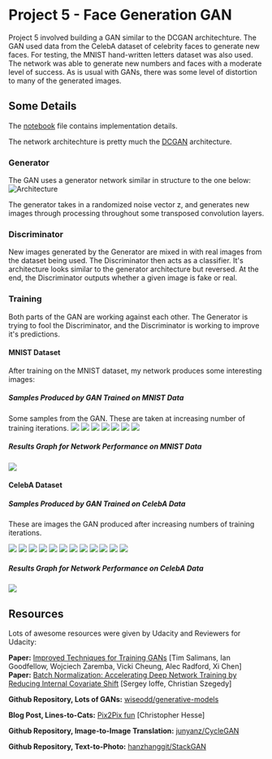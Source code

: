 # Project 5 - Face Generation GAN
Project 5 involved building a GAN similar to the DCGAN architechture. The GAN used data from the CelebA dataset of celebrity faces to generate new faces. For testing, the MNIST hand-written letters dataset was also used. The network was able to generate new numbers and faces with a moderate level of success. As is usual with GANs, there was some level of distortion to many of the generated images.

## Some Details
The [notebook](https://github.com/David0leo/Udacity-NanoDegrees/blob/master/dlnd/project-5-face-generation-gan/dlnd_face_generation.ipynb) file contains implementation details. 

The network architechture is pretty much the [DCGAN](https://github.com/Newmu/dcgan_code) architecture. 

### Generator
The GAN uses a generator network similar in structure to the one below:
![Architecture](https://github.com/David0leo/Udacity-NanoDegrees/blob/master/dlnd/project-5-face-generation-gan/dcgan.png?raw=true)

The generator takes in a randomized noise vector z, and generates new images through processing throughout some transposed convolution layers.

### Discriminator
New images generated by the Generator are mixed in with real images from the dataset being used. The Discriminator then acts as a classifier. It's architecture looks similar to the generator architecture but reversed. At the end, the Discriminator outputs whether a given image is fake or real.

### Training
Both parts of the GAN are working against each other. The Generator is trying to fool the Discriminator, and the Discriminator is working to improve it's predictions.

#### MNIST Dataset
After training on the MNIST dataset, my network produces some interesting images:

##### Samples Produced by GAN Trained on MNIST Data
Some samples from the GAN. These are taken at increasing number of training iterations.
![](https://github.com/David0leo/Udacity-NanoDegrees/blob/master/dlnd/project-5-face-generation-gan/mnist_samples/mnist7.png?raw=true) ![](https://github.com/David0leo/Udacity-NanoDegrees/blob/master/dlnd/project-5-face-generation-gan/mnist_samples/mnist6.png?raw=true) ![](https://github.com/David0leo/Udacity-NanoDegrees/blob/master/dlnd/project-5-face-generation-gan/mnist_samples/mnist5.png?raw=true) ![](https://github.com/David0leo/Udacity-NanoDegrees/blob/master/dlnd/project-5-face-generation-gan/mnist_samples/mnist4.png?raw=true) ![](https://github.com/David0leo/Udacity-NanoDegrees/blob/master/dlnd/project-5-face-generation-gan/mnist_samples/mnist3.png?raw=true) ![](https://github.com/David0leo/Udacity-NanoDegrees/blob/master/dlnd/project-5-face-generation-gan/mnist_samples/mnist2.png?raw=true) ![](https://github.com/David0leo/Udacity-NanoDegrees/blob/master/dlnd/project-5-face-generation-gan/mnist_samples/mist1.png?raw=true)

##### Results Graph for Network Performance on MNIST Data
![](https://github.com/David0leo/Udacity-NanoDegrees/blob/master/dlnd/project-5-face-generation-gan/mnist_samples/mnist_chart.png?raw=true)

#### CelebA Dataset

##### Samples Produced by GAN Trained on CelebA Data
These are images the GAN produced after increasing numbers of training iterations. 

![](https://github.com/David0leo/Udacity-NanoDegrees/blob/master/dlnd/project-5-face-generation-gan/celeba_samples/celeba1.png?raw=true)  ![](https://github.com/David0leo/Udacity-NanoDegrees/blob/master/dlnd/project-5-face-generation-gan/celeba_samples/celeba2.png?raw=true)  ![](https://github.com/David0leo/Udacity-NanoDegrees/blob/master/dlnd/project-5-face-generation-gan/celeba_samples/celeba3.png?raw=true)  ![](https://github.com/David0leo/Udacity-NanoDegrees/blob/master/dlnd/project-5-face-generation-gan/celeba_samples/celeba4.png?raw=true)  ![](https://github.com/David0leo/Udacity-NanoDegrees/blob/master/dlnd/project-5-face-generation-gan/celeba_samples/celeba5.png?raw=true)  ![](https://github.com/David0leo/Udacity-NanoDegrees/blob/master/dlnd/project-5-face-generation-gan/celeba_samples/celeba6.png?raw=true)  ![](https://github.com/David0leo/Udacity-NanoDegrees/blob/master/dlnd/project-5-face-generation-gan/celeba_samples/celeba7.png?raw=true)  ![](https://github.com/David0leo/Udacity-NanoDegrees/blob/master/dlnd/project-5-face-generation-gan/celeba_samples/celeba8.png?raw=true)  ![](https://github.com/David0leo/Udacity-NanoDegrees/blob/master/dlnd/project-5-face-generation-gan/celeba_samples/celeba9.png?raw=true)  ![](https://github.com/David0leo/Udacity-NanoDegrees/blob/master/dlnd/project-5-face-generation-gan/celeba_samples/celeba10.png?raw=true)  ![](https://github.com/David0leo/Udacity-NanoDegrees/blob/master/dlnd/project-5-face-generation-gan/celeba_samples/celeba11.png?raw=true)  ![](https://github.com/David0leo/Udacity-NanoDegrees/blob/master/dlnd/project-5-face-generation-gan/celeba_samples/celeba12.png?raw=true)

##### Results Graph for Network Performance on CelebA Data 

![](https://github.com/David0leo/Udacity-NanoDegrees/blob/master/dlnd/project-5-face-generation-gan/celeba_samples/celeba_chart.png?raw=true)



## Resources
Lots of awesome resources were given by Udacity and Reviewers for Udacity:

**Paper:** [Improved Techniques for Training GANs](https://arxiv.org/pdf/1606.03498.pdf) [Tim Salimans, Ian Goodfellow, Wojciech Zaremba, Vicki Cheung, Alec Radford, Xi Chen]
**Paper:** [Batch Normalization: Accelerating Deep Network Training by Reducing Internal Covariate Shift](https://arxiv.org/abs/1502.03167) [Sergey Ioffe, Christian Szegedy]

**Github Repository, Lots of GANs:** [wiseodd/generative-models](https://github.com/wiseodd/generative-models)

**Blog Post, Lines-to-Cats:** [Pix2Pix fun](https://affinelayer.com/pixsrv/) [Christopher Hesse]

**Github Repository, Image-to-Image Translation:** [junyanz/CycleGAN](https://github.com/junyanz/CycleGAN)

**Github Repository, Text-to-Photo:** [hanzhanggit/StackGAN](https://github.com/hanzhanggit/StackGAN)
